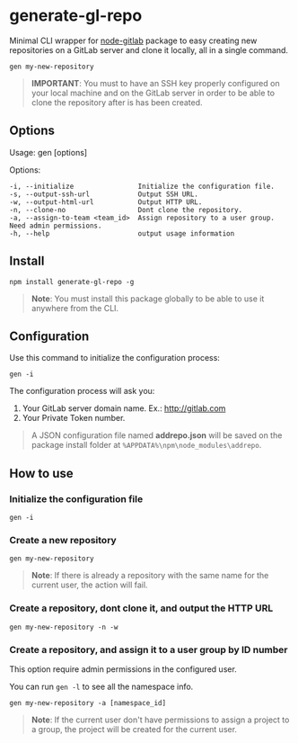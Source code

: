 # generate-gl-repo

Minimal CLI wrapper for [node-gitlab] package to easy creating new repositories on a GitLab server and clone it locally, all in a single command.

```
gen my-new-repository
```

>**IMPORTANT**: You must to have an SSH key properly configured on your local machine and on the GitLab server in order to be able to clone the repository after is has been created.


## Options


  Usage: gen <repo name> [options]


  Options:

    -i, --initialize                Initialize the configuration file.
    -s, --output-ssh-url            Output SSH URL.
    -w, --output-html-url           Output HTTP URL.
    -n, --clone-no                  Dont clone the repository.
    -a, --assign-to-team <team_id>  Assign repository to a user group. Need admin permissions.
    -h, --help                      output usage information


## Install

```
npm install generate-gl-repo -g
```
>**Note**: You must install this package globally to be able to use it anywhere from the CLI.


## Configuration

Use this command to initialize the configuration process:
```
gen -i
``` 

The configuration process will ask you:
1. Your GitLab server domain name. Ex.: http://gitlab.com
2. Your Private Token number.

>A JSON configuration file named **addrepo.json** will be saved on the package install folder at ```%APPDATA%\npm\node_modules\addrepo```.

## How to use

### Initialize the configuration file
```
gen -i
```

### Create a new repository
```
gen my-new-repository
```
>**Note**: If there is already a repository with the same name for the current user, the action will fail. 

### Create a repository, dont clone it, and output the HTTP URL
```
gen my-new-repository -n -w
```

### Create a repository, and assign it to a user group by ID number
This option require admin permissions in the configured user.

You can run `gen -l` to see all the namespace info.

```
gen my-new-repository -a [namespace_id]
```

>**Note**: If the current user don't have permissions to assign a project to a group, the project will be created for the current user.


[node-gitlab]: https://github.com/node-gitlab/node-gitlab

